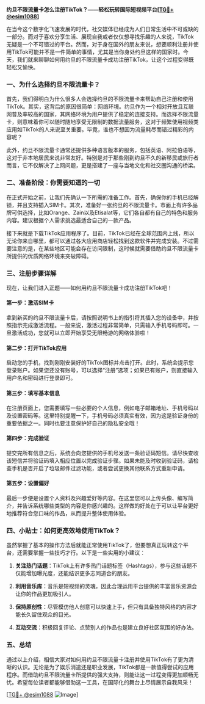 **约旦不限流量卡怎么注册TikTok？——轻松玩转国际短视频平台[[TG💪+ @esim1088](https://t.me/s/esim1088)]**

在当今这个数字化飞速发展的时代，社交媒体已经成为人们日常生活中不可或缺的一部分。而对于喜欢分享生活、展现自我或者仅仅想寻找乐趣的人来说，TikTok无疑是一个不可错过的平台。然而，对于身在国外的朋友来说，想要顺利注册并使用TikTok可能并不是一件简单的事情，尤其是当你身处约旦这样的国家时。今天，我们就来聊聊如何用约旦的不限流量卡成功注册TikTok，让这个过程变得既轻松又愉快。

### 一、为什么选择约旦不限流量卡？

首先，我们得明白为什么很多人会选择约旦的不限流量卡来帮助自己注册和使用TikTok。其实，这背后的原因很简单：网络环境。约旦作为一个相对开放且互联网普及率较高的国家，其网络环境为用户提供了稳定的连接支持。而选择不限流量卡，则意味着你可以随时随地享受无限制的数据流量服务，这对于频繁使用视频类应用如TikTok的人来说至关重要。毕竟，谁也不想因为流量耗尽而错过精彩的内容呢？

此外，约旦不限流量卡通常还提供多种语言版本的服务，包括英语、阿拉伯语等，这对于非本地居民来说非常友好。特别是对于那些刚到约旦不久的新移民或旅行者而言，它不仅解决了上网问题，更是搭建了一座与当地文化和社交圈沟通的桥梁。

### 二、准备阶段：你需要知道的一切

在正式开始之前，让我们先确认一下所需的准备工作。首先，确保你的手机已经解锁，并且支持插入SIM卡。其次，准备好一张约旦的不限流量卡。市面上有许多品牌可供选择，比如Orange、Zain以及Etisalat等，它们各自都有自己的特色和服务内容。建议根据个人需求挑选最适合自己的一款产品。

接下来就是下载TikTok应用程序了。目前，TikTok已经在全球范围内上线，所以无论你来自哪里，都可以通过各大应用商店轻松找到这款软件并完成安装。不过需要注意的是，在某些地区可能会存在访问限制，这时候就需要借助约旦不限流量卡所提供的优质网络环境来突破障碍。

### 三、注册步骤详解

现在，让我们进入正题——如何用约旦不限流量卡成功注册TikTok吧！

#### 第一步：激活SIM卡
拿到新买的约旦不限流量卡后，请按照说明书上的指引将其插入您的设备中，并按照指示完成激活流程。一般来说，激活过程非常简单，只需输入手机号码即可。一旦激活成功，您就可以立即开始享受无限畅游的网络体验啦！

#### 第二步：打开TikTok应用
启动您的手机，找到刚刚安装好的TikTok图标并点击打开。此时，系统会提示您登录账户。如果您还没有账号，可以选择“注册”选项；如果已有账户，则直接输入用户名和密码进行登录即可。

#### 第三步：填写基本信息
在注册页面上，您需要填写一些必要的个人信息，例如电子邮箱地址、手机号码以及设置密码等。这里特别提醒一下，手机号码必须真实有效，因为这是验证身份的重要依据之一。同时也要注意保护好自己的隐私安全哦！

#### 第四步：完成验证
提交完所有信息之后，系统会向您提供的手机号发送一条验证码短信。请尽快查收该短信并将验证码填入相应位置以完成验证步骤。如果未能及时收到验证码，请检查手机是否开启了垃圾邮件过滤功能，或者尝试更换其他联系方式重新申请。

#### 第五步：设置偏好
最后一步便是设置个人资料及兴趣爱好等内容。在这里您可以上传头像、编写简介，并告诉系统哪些类型的内容是你感兴趣的。这样做的好处在于可以让平台更好地推荐符合您口味的作品，从而提升整体使用体验。

### 四、小贴士：如何更高效地使用TikTok？

虽然掌握了基本的操作方法后就能正常使用TikTok了，但要想真正玩转这个平台，还需要掌握一些技巧才行。以下是一些实用的小建议：

1. **关注热门话题**：TikTok上有许多热门话题标签（Hashtags），参与这些话题不仅能增加曝光度，还能结识更多志同道合的朋友。
   
2. **利用音乐库**：音乐是短视频的灵魂，因此合理运用平台提供的丰富音乐资源会让你的作品更加吸引人。
   
3. **保持原创性**：尽管模仿他人创意可以快速上手，但只有具备独特风格的内容才能长久留住观众的目光。
   
4. **互动交流**：积极回复评论、点赞别人的作品也是建立良好社区氛围的好办法。

### 五、总结

通过以上介绍，相信大家对如何用约旦不限流量卡注册并使用TikTok有了更为清晰的认识。无论是为了娱乐消遣还是职业发展，TikTok都是一款值得尝试的应用程序。而借助约旦不限流量卡所提供的强大支持，则能让这一过程变得更加顺畅无忧。希望每位读者都能够借助这一工具，在国际化的舞台上尽情展示自我风采！

[[TG💪+ @esim1088](https://t.me/s/esim1088) ![Image](https://i.postimg.cc/4NQfJmqS/Snipaste-2025-05-13-00-14-12.png)]